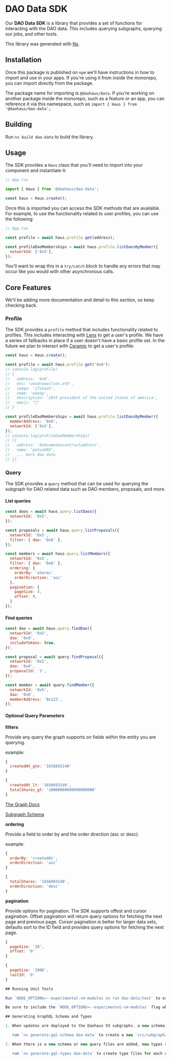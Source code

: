 # DAO Data SDK

Our **DAO Data SDK** is a library that provides a set of functions for interacting with the DAO data. This includes querying subgraphs, querying our jobs, and other tools.

This library was generated with [Nx](https://nx.dev).

## Installation

Once this package is published on `npm` we'll have instructions in how to import and use in your apps. If you're using it from inside the monorepo, you can import directly from the package.

The package name for importing is `@daohaus/data`. If you're working on another package inside the monorepo, such as a feature or an app, you can reference it via this namespace, such as `import { Haus } from '@daohaus/dao-data';`

## Building

Run `nx build dao-data` to build the library.

## Usage

The SDK provides a `Haus` class that you'll need to import into your component and instantiate it:

```jsx
// App.tsx

import { Haus } from '@daohaus/dao-data';

const haus = Haus.create();
```

Once this is imported you can access the SDK methods that are available. For example, to use the functionality related to user profiles, you can use the following:

```jsx
// App.tsx

const profile = await haus.profile.get(address);

const profileDaoMemberships = await haus.profile.listDaosByMember({
  networkId: ['0x5'],
});
```

You'll want to wrap this in a `try/catch` block to handle any errors that may occur like you would with other asynchronous calls.

## Core Features

We'll be adding more documentation and detail to this section, so keep checking back.

### Profile

The SDK provides a `profile` method that includes functionality related to profiles. This includes interacting with [Lens](https://lens.xyz/) to get a user's profile. We have a series of fallbacks in place if a user doesn't have a basic profile set. In the future we plan to interact with [Ceramic](https://ceramic.network/) to get a user's profile:

```js
const haus = Haus.create();

const profile = await haus.profile.get('0x0');
// console.log(profile)
// {
//   address: '0x0',
//   ens: 'woodrowwilson.eth',
//   image: 'ifshash',
//   name: 'woody',
//   description: '28th president of the united states of america',
//   emoji: "🦅"
// }

const profileDaoMemberships = await haus.profile.listDaosByMember({
  memberAddress: '0x0',
  networkId: ['0x5'],
});
// console.log(profileDaoMemberships)
// [{
//   address: '0x0somedaocontractaddress',
//   name: 'potusDAO',
//   ... more dao data
// }]
```

### Query

The SDK provides a `query` method that can be used for querying the subgraph for DAO related data such as DAO members, proposals, and more.

#### List queries

```js
const daos = await haus.query.listDaos({
  networkId: '0x5',
});

const proposals = await haus.query.listProposals({
  networkId: '0x5',
  filter: { dao: '0x0' },
});

const members = await haus.query.listMembers({
  networkId: '0x5',
  filter: { dao: '0x0' },
  ordering: {
    orderBy: 'shares'
    orderDirection: 'asc'
  },
  pagination: {
    pageSize: 4,
    offset: 0,
  }
});
```

#### Find queries

```js
const dao = await haus.query.findDao({
  networkId: '0x5',
  dao: '0x0',
  includeTokens: true,
});

const proposal = await query.findProposal({
  networkId: '0x5',
  dao: '0x0',
  proposalId: '3',
});

const member = await query.findMember({
  networkId: '0x5',
  dao: '0x0',
  memberAddress: '0x123',
});
```

#### Optional Query Parameters

**filters**

Provide any query the graph supports on fields within the entity you are querying.

example:

```js
{
  createdAt_gte: '1656693140'
}

{
  createdAt_lt: '1656693140',
  totalShares_gt: '10000000000000000000'
}
```

[The Graph Docs](https://thegraph.com/docs/en/developer/graphql-api/#all-filters)

[Subgraph Schema](https://github.com/HausDAO/daohaus-monorepo/blob/develop/apps/v3-subgraph/schema.graphql)

**ordering**

Provide a field to order by and the order direction (asc or desc).

example:

```js
{
  orderBy: 'createdAt',
  orderDirection: 'asc'
}

{
  totalShares: '1656693140',
  orderDirection: 'desc'
}
```

**pagination**

Provide options for pagination. The SDK supports offest and cursor pagination. Offset pagination will return query options for fetching the next page and previous page. Cursor pagination is better for larger data sets, defaults sort to the ID field and provides query options for fetching the next page.

```js
{
  pageSize: '20',
  offset: '0'
}

{
  pageSize: '2000',
  lastId: '0'
}

## Running Unit Tests

Run `NODE_OPTIONS=--experimental-vm-modules nx run dao-data:test` to execute the unit tests via [Jest](https://jestjs.io).

Be sure to include the `NODE_OPTIONS=--experimental-vm-modules` flag when running the tests or else the tests will throw an error.

## Generating GraphQL Schema and Types

1. When updates are deployed to the Daohaus V3 subgraphs, a new schema should be generated

   run `nx generate-gql-schema dao-data` to create a new `src/subgraph/schema.graphql` file

2. When there is a new schema or new query files are added, new types should be generated

   run `nx generate-gql-types dao-data` to create type files for each query file in `src/subgraph/queries`
```
